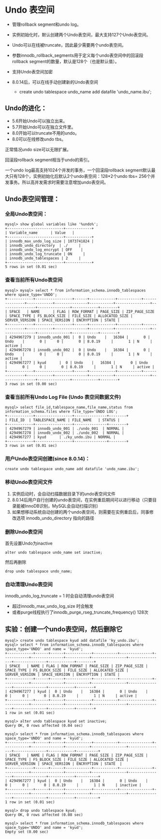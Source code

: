 # Undo 表空间

- 管理rollback segment和undo log。

- 实例初始化时，默认创建两个Undo表空间，最大支持127个Undo表空间。

- Undo可以在线被truncate，因此最少需要两个undo表空间。

- 参数innodb_rollback_segments用于定义每个undo表空间中的回滚段rollback segment的数量，默认是128个（也是默认值）。

- 支持Undo表空间加密

- 8.0.14后，可以在线手动创建新的Undo表空间

  - create undo tablespace      undo_name add datafile 'undo_name.ibu';

 

 

## Undo的进化：

- 5.6开始Undo可以独立出来。
- 5.7开始Undo可以在独立文件里。
- 8.0开始可以truncate不用的undo。
- 8.0可以在线修改undo tbs。

 

正常情况undo size可以无限扩展。

回滚段rollback segment相当于undo的索引。

一个undo log最高支持1024个并发的事务，一个回滚段rollback segment默认最大只有128个，实例初始化后默认2个undo表空间：128*2个undo tbs= 256个并发事务。所以高并发需求时需要注意增加undo表空间。

 

 

 

## Undo表空间管理：

### 全局Undo表空间：

```
mysql> show global variables like '%undo%';
+--------------------------+------------+
| Variable_name      | Value   |
+--------------------------+------------+
| innodb_max_undo_log_size | 1073741824 |
| innodb_undo_directory  | ./     |
| innodb_undo_log_encrypt | OFF    |
| innodb_undo_log_truncate | ON     |
| innodb_undo_tablespaces | 2     |
+--------------------------+------------+
5 rows in set (0.01 sec)
```

 

### 查看当前所有Undo表空间

```
mysql> mysql> select * from information_schema.innodb_tablespaces where space_type='UNDO';
+------------+-----------------+------+------------+-----------+---------------+------------+---------------+-----------+----------------+----------------+---------------+------------+--------+
| SPACE   | NAME      | FLAG | ROW_FORMAT | PAGE_SIZE | ZIP_PAGE_SIZE | SPACE_TYPE | FS_BLOCK_SIZE | FILE_SIZE | ALLOCATED_SIZE | SERVER_VERSION | SPACE_VERSION | ENCRYPTION | STATE |
+------------+-----------------+------+------------+-----------+---------------+------------+---------------+-----------+----------------+----------------+---------------+------------+--------+
| 4294967279 | innodb_undo_001 |  0 | Undo    |   16384 |       0 | Undo    |       0 |     0 |       0 | 8.0.19     |       1 | N     | active |
| 4294967278 | innodb_undo_002 |  0 | Undo    |   16384 |       0 | Undo    |       0 |     0 |       0 | 8.0.19     |       1 | N     | active |
| 4294967277 | kyud      |  0 | Undo    |   16384 |       0 | Undo    |       0 |     0 |       0 | 8.0.19     |       1 | N     | active |
+------------+-----------------+------+------------+-----------+---------------+------------+---------------+-----------+----------------+----------------+---------------+------------+--------+
3 rows in set (0.00 sec)
```

 

### 查看当前所有Undo Log File (Undo 表空间数据文件)

```
mysql> select file_id,tablespace_name,file_name,status from information_schema.files where file_type='UNDO LOG';
+------------+-----------------+---------------+--------+
| FILE_ID  | TABLESPACE_NAME | FILE_NAME   | STATUS |
+------------+-----------------+---------------+--------+
| 4294967279 | innodb_undo_001 | ./undo_001  | NORMAL |
| 4294967278 | innodb_undo_002 | ./undo_002  | NORMAL |
| 4294967277 | kyud      | ./ky_undo.ibu | NORMAL |
+------------+-----------------+---------------+--------+
3 rows in set (0.01 sec)
```

 

### 用户Undo表空间创建(since 8.0.14)：

```
create undo tablespace undo_name add datafile 'undo_name.ibu';
```

### 移动Undo表空间文件

1. 实例启动时，会自动扫描数据目录下的undo表空间文件
2. 8.0.14后用户自行创建的undo表空间，在实例重启期间可以进行移动（只要目录能被InnoDB识别，MySQL会自动扫描识别）
3. 如果想移动系统自动创建的两个undo表空间，则需要在实例重启后，同事修改选项     innodb_undo_directory  指向的路径

 

### 删除Undo表空间

首先设置Undo为inactive

```
alter undo tablespace undo_name set inactive;
```

然后再删除

```
drop undo tablespace undo_name;
```

 

### 自动清理Undo表空间

innodb_undo_log_truncate = 1 时会自动清理undo表空间

- 超过innodb_max_undo_log_size     时会触发
- 或者purge线程执行了innodb_purge_rseg_truncate_frequency()     128次

 

 

## 实验：创建一个undo表空间，然后删除它

```
mysql> create undo tablespace kyud add datafile 'ky_undo.ibu';
mysql> select * from information_schema.innodb_tablespaces where space_type='UNDO' and name = 'kyud';
+------------+------+------+------------+-----------+---------------+------------+---------------+-----------+----------------+----------------+---------------+------------+--------+
| SPACE   | NAME | FLAG | ROW_FORMAT | PAGE_SIZE | ZIP_PAGE_SIZE | SPACE_TYPE | FS_BLOCK_SIZE | FILE_SIZE | ALLOCATED_SIZE | SERVER_VERSION | SPACE_VERSION | ENCRYPTION | STATE |
+------------+------+------+------------+-----------+---------------+------------+---------------+-----------+----------------+----------------+---------------+------------+--------+
| 4294967277 | kyud |  0 | Undo    |   16384 |       0 | Undo    |       0 |     0 |       0 | 8.0.19     |       1 | N     | active |
+------------+------+------+------------+-----------+---------------+------------+---------------+-----------+----------------+----------------+---------------+------------+--------+
1 row in set (0.01 sec)
 
mysql> alter undo tablespace kyud set inactive;
Query OK, 0 rows affected (0.04 sec)
 
mysql> select * from information_schema.innodb_tablespaces where space_type='UNDO' and name = 'kyud';
+------------+------+------+------------+-----------+---------------+------------+---------------+-----------+----------------+----------------+---------------+------------+----------+
| SPACE   | NAME | FLAG | ROW_FORMAT | PAGE_SIZE | ZIP_PAGE_SIZE | SPACE_TYPE | FS_BLOCK_SIZE | FILE_SIZE | ALLOCATED_SIZE | SERVER_VERSION | SPACE_VERSION | ENCRYPTION | STATE  |
+------------+------+------+------------+-----------+---------------+------------+---------------+-----------+----------------+----------------+---------------+------------+----------+
| 4294967277 | kyud |  0 | Undo    |   16384 |       0 | Undo    |       0 |     0 |       0 | 8.0.19     |       1 | N     | inactive |
+------------+------+------+------------+-----------+---------------+------------+---------------+-----------+----------------+----------------+---------------+------------+----------+
1 row in set (0.01 sec)
 
mysql> drop undo tablespace kyud;
Query OK, 0 rows affected (0.08 sec)
 
mysql> select * from information_schema.innodb_tablespaces where space_type='UNDO' and name = 'kyud';
Empty set (0.00 sec)
```
